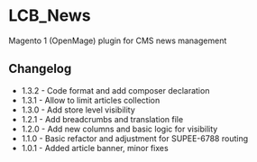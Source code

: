 # LCB_News

Magento 1 (OpenMage) plugin for CMS news management

## Changelog

- 1.3.2 - Code format and add composer declaration
- 1.3.1 - Allow to limit articles collection
- 1.3.0 - Add store level visibility
- 1.2.1 - Add breadcrumbs and translation file
- 1.2.0 - Add new columns and basic logic for visibility
- 1.1.0 - Basic refactor and adjustment for SUPEE-6788 routing
- 1.0.1 - Added article banner, minor fixes
